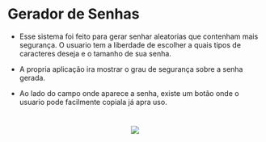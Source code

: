﻿# Gerador de Senhas
 
 - Esse sistema foi feito para gerar senhar aleatorias que contenham mais segurança. O usuario tem a liberdade de escolher a quais tipos de caracteres deseja
 e o tamanho de sua senha.

- A propria aplicação ira mostrar o grau de segurança sobre a senha gerada.

- Ao lado do campo onde aparece a senha, existe um botão onde o usuario pode facilmente copiala já apra uso.

#
<p align="center">
  <img width="" height="" src="https://user-images.githubusercontent.com/108761793/223220717-e4bcc879-0eb5-4235-b782-63bfa6e1a0bc.png">
</p>



